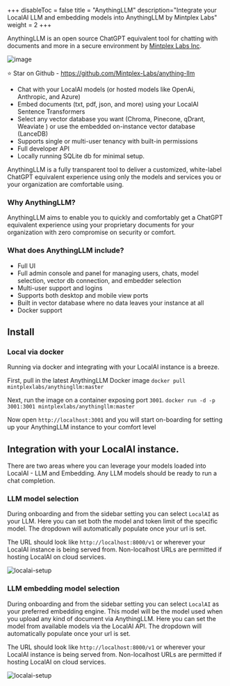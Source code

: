 
+++
disableToc = false
title = "AnythingLLM"
description="Integrate your LocalAI LLM and embedding models into AnythingLLM by Mintplex Labs"
weight = 2
+++

AnythingLLM is an open source ChatGPT equivalent tool for chatting with documents and more in a secure environment by [Mintplex Labs Inc](https://github.com/Mintplex-Labs).

![image](https://github.com/Mintplex-Labs/anything-llm/raw/master/images/screenshots/chatting.gif)

⭐ Star on Github - https://github.com/Mintplex-Labs/anything-llm

* Chat with your LocalAI models (or hosted models like OpenAi, Anthropic, and Azure)
* Embed documents (txt, pdf, json, and more) using your LocalAI Sentence Transformers
* Select any vector database you want (Chroma, Pinecone, qDrant, Weaviate ) or use the embedded on-instance vector database (LanceDB)
* Supports single or multi-user tenancy with built-in permissions
* Full developer API
* Locally running SQLite db for minimal setup.

AnythingLLM is a fully transparent tool to deliver a customized, white-label ChatGPT equivalent experience using only the models and services you or your organization are comfortable using.

### Why AnythingLLM?

AnythingLLM aims to enable you to quickly and comfortably get a ChatGPT equivalent experience using your proprietary documents for your organization with zero compromise on security or comfort.

### What does AnythingLLM include?
- Full UI
- Full admin console and panel for managing users, chats, model selection, vector db connection, and embedder selection
- Multi-user support and logins
- Supports both desktop and mobile view ports
- Built in vector database where no data leaves your instance at all
- Docker support

## Install

### Local via docker

Running via docker and integrating with your LocalAI instance is a breeze.

First, pull in the latest AnythingLLM Docker image
`docker pull mintplexlabs/anythingllm:master`

Next, run the image on a container exposing port `3001`.
`docker run -d -p 3001:3001 mintplexlabs/anythingllm:master`

Now open `http://localhost:3001` and you will start on-boarding for setting up your AnythingLLM instance to your comfort level


## Integration with your LocalAI instance.

There are two areas where you can leverage your models loaded into LocalAI - LLM and Embedding. Any LLM models should be ready to run a chat completion.

### LLM model selection

During onboarding and from the sidebar setting you can select `LocalAI` as your LLM. Here you can set both the model and token limit of the specific model. The dropdown will automatically populate once your url is set.

The URL should look like `http://localhost:8000/v1` or wherever your LocalAI instance is being served from. Non-localhost URLs are permitted if hosting LocalAI on cloud services.

![localai-setup](https://github.com/Mintplex-Labs/anything-llm/raw/master/images/LLMproviders/localai-setup.png)


### LLM embedding model selection

During onboarding and from the sidebar setting you can select `LocalAI` as your preferred embedding engine. This model will be the model used when you upload any kind of document via AnythingLLM. Here you can set the model from available models via the LocalAI API. The dropdown will automatically populate once your url is set.

The URL should look like `http://localhost:8000/v1` or wherever your LocalAI instance is being served from. Non-localhost URLs are permitted if hosting LocalAI on cloud services.

![localai-setup](https://github.com/Mintplex-Labs/anything-llm/raw/master/images/LLMproviders/localai-embedding.png)